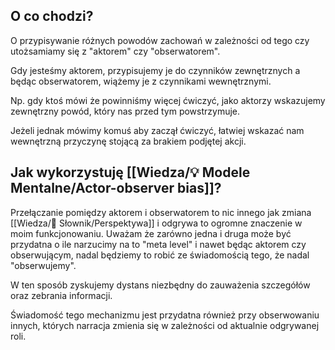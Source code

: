  ## O co chodzi?
O przypisywanie różnych powodów zachowań w zależności od tego czy utożsamiamy się z "aktorem" czy "obserwatorem".

Gdy jesteśmy aktorem, przypisujemy je do czynników zewnętrznych a będąc obserwatorem, wiążemy je z czynnikami wewnętrznymi.

Np. gdy ktoś mówi że powinniśmy więcej ćwiczyć, jako aktorzy wskazujemy zewnętrzny powód, który nas przed tym powstrzymuje. 

Jeżeli jednak mówimy komuś aby zaczął ćwiczyć, łatwiej wskazać nam wewnętrzną przyczynę stojącą za brakiem podjętej akcji.


 ## Jak wykorzystuję [[Wiedza/💡 Modele Mentalne/Actor-observer bias]]?

Przełączanie pomiędzy aktorem i obserwatorem to nic innego jak zmiana [[Wiedza/📑 Słownik/Perspektywa]] i odgrywa to ogromne znaczenie w moim funkcjonowaniu. Uważam że zarówno jedna i druga może być przydatna o ile narzucimy na to "meta level" i nawet będąc aktorem czy obserwującym, nadal będziemy to robić ze świadomością tego, że nadal "obserwujemy".

W ten sposób zyskujemy dystans niezbędny do zauważenia szczegółów oraz zebrania informacji. 

Świadomość tego mechanizmu jest przydatna również przy obserwowaniu innych, których narracja zmienia się w zależności od aktualnie odgrywanej roli.